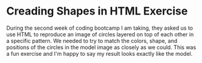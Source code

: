 # Creading Shapes in HTML Exercise

During the second week of coding bootcamp I am taking, they asked us to use HTML to reproduce an image of circles layered on top of each other in a specific pattern. We needed to try to match the colors, shape, and positions of the circles in the model image as closely as we could. This was a fun exercise and I'm happy to say my result looks exactly like the model.